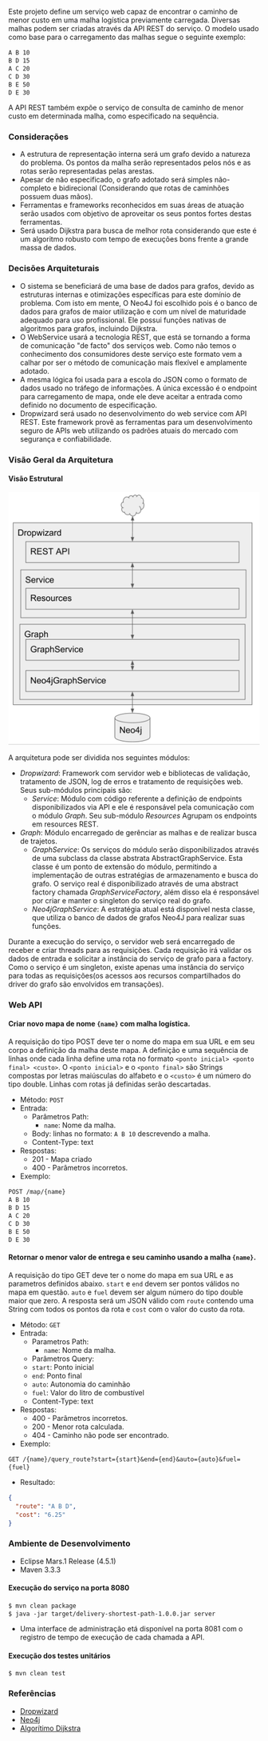 Este projeto define um serviço web capaz de encontrar o caminho de menor custo em uma malha logística previamente carregada. Diversas malhas podem ser criadas através da API REST do serviço. O modelo usado como base para o carregamento das malhas segue o seguinte exemplo:

```
A B 10
B D 15
A C 20
C D 30
B E 50
D E 30
```

A API REST também expõe o serviço de consulta de caminho de menor custo em determinada malha, como especificado na sequência. 

### Considerações

- A estrutura de representação interna será um grafo devido a natureza do problema. Os pontos da malha serão representados pelos nós e as rotas serão representadas pelas arestas. 
- Apesar de não especificado, o grafo adotado será simples não-completo e bidirecional (Considerando que rotas de caminhões possuem duas mãos).
- Ferramentas e frameworks reconhecidos em suas áreas de atuação serão usados com objetivo de aproveitar os seus pontos fortes destas ferramentas.
- Será usado Dijkstra para busca de melhor rota considerando que este é um algoritmo robusto com tempo de execuções bons frente a grande massa de dados.

### Decisões Arquiteturais

- O sistema se beneficiará de uma base de dados para grafos, devido as estruturas internas e otimizações específicas para este domínio de problema. Com isto em mente, O Neo4J foi escolhido pois é o banco de dados para grafos de maior utilização e com um nível de maturidade adequado para uso profissional. Ele possui funções nativas de algoritmos para grafos, incluindo Dijkstra.
- O WebService usará a tecnologia REST, que está se tornando a forma de comunicação "de facto" dos serviços web. Como não temos o conhecimento dos consumidores deste serviço este formato vem a calhar por ser o método de comunicação mais flexível e amplamente adotado.
- A mesma lógica foi usada para a escola do JSON como o formato de dados usado no tráfego de informações. A única excessão é o endpoint para carregamento de mapa, onde ele deve aceitar a entrada como definido no documento de especificação.
- Dropwizard será usado no desenvolvimento do web service com API REST. Este framework provê as ferramentas para um desenvolvimento seguro de APIs web utilizando os padrões atuais do mercado com segurança e confiabilidade.

### Visão Geral da Arquitetura

#### Visão Estrutural

![Visão estrutural da Arquitetura](https://github.com/jamerson/delivery-shortest-path/blob/master/extras/arch.png)

A arquitetura pode ser dividida nos seguintes módulos:
- *Dropwizard*: Framework com servidor web e bibliotecas de validação, tratamento de JSON, log de erros e tratamento de requisições web. Seus sub-módulos principais são:
    - *Service*: Módulo com código referente a definição de endpoints disponibilizados via API e ele é responsável pela comunicação com o módulo *Graph*. Seu sub-módulo *Resources* Agrupam os endpoints em resources REST. 
- *Graph*: Módulo encarregado de gerênciar as malhas e de realizar busca de trajetos.
    - *GraphService*: Os serviços do módulo serão disponibilizados através de uma subclass da classe abstrata AbstractGraphService. Esta classe é um ponto de extensão do módulo, permitindo a implementação de outras estratégias de armazenamento e busca do grafo. O serviço real é disponibilizado através de uma abstract factory chamada *GraphServiceFactory*, além disso ela é responsável por criar e manter o singleton do serviço real do grafo.
    - *Neo4jGraphService*: A estratégia atual está disponível nesta classe, que utiliza o banco de dados de grafos Neo4J para realizar suas funções.

Durante a execução do serviço, o servidor web será encarregado de receber e criar threads para as requisições. Cada requisição irá validar os dados de entrada e solicitar a instância do serviço de grafo para a factory. Como o serviço é um singleton, existe apenas uma instância do serviço para todas as requisições(os acessos aos recursos compartilhados do driver do grafo são envolvidos em transações).

### Web API

#### Criar novo mapa de nome `{name}` com malha logística.
A requisição do tipo POST deve ter o nome do mapa em sua URL e em seu corpo a definição da malha deste mapa. A definição e uma sequência de linhas onde cada linha define uma rota no formato `<ponto inicial> <ponto final> <custo>`. O `<ponto inicial>` e o `<ponto final>` são Strings compostas por letras maiúsculas do alfabeto e o `<custo>` é um número do tipo double. Linhas com rotas já definidas serão descartadas. 

- Método: `POST`
- Entrada:
    - Parâmetros Path:
        - `name`: Nome da malha.
    - Body:
        linhas no formato: `A B 10` descrevendo a malha.
    - Content-Type: text
- Respostas:
    - 201 - Mapa criado
    - 400 - Parâmetros incorretos.
- Exemplo:
```
POST /map/{name}
A B 10
B D 15
A C 20
C D 30
B E 50
D E 30
```

#### Retornar o menor valor de entrega e seu caminho usando a malha `{name}`.
A requisição do tipo GET deve ter o nome do mapa em sua URL e as parametros definidos abaixo. `start` e `end` devem ser pontos válidos no mapa em questão. `auto` e `fuel` devem ser algum número do tipo double maior que zero. A resposta será um JSON válido com `route` contendo uma String com todos os pontos da rota e `cost` com o valor do custo da rota.
- Método: `GET`
- Entrada:
    - Parametros Path:
        - `name`: Nome da malha.
    - Parâmetros Query:
     - `start`: Ponto inicial
     - `end`: Ponto final
     - `auto`: Autonomia do caminhão
     - `fuel`: Valor do litro de combustível
    - Content-Type: text
- Respostas:
    - 400 - Parâmetros incorretos.
    - 200 - Menor rota calculada.
    - 404 - Caminho não pode ser encontrado.
- Exemplo:

```
GET /{name}/query_route?start={start}&end={end}&auto={auto}&fuel={fuel}
```

- Resultado:

```json
{
  "route": "A B D",
  "cost": "6.25"
}
```

### Ambiente de Desenvolvimento
- Eclipse Mars.1 Release (4.5.1)
- Maven 3.3.3

#### Execução do serviço na porta 8080
```
$ mvn clean package
$ java -jar target/delivery-shortest-path-1.0.0.jar server
```
- Uma interface de administração etá disponível na porta 8081 com o registro de tempo de execução de cada chamada a API.

#### Execução dos testes unitários
```
$ mvn clean test
```

### Referências

- [Dropwizard](http://www.dropwizard.io/0.9.2/docs/getting-started.html#getting-started)
- [Neo4j](https://github.com/neo4j/neo4j)
- [Algorítimo Dijkstra](https://en.wikipedia.org/wiki/Dijkstra%27s_algorithm)
